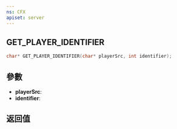 ```yaml
---
ns: CFX
apiset: server
---
```

## GET_PLAYER_IDENTIFIER

```c
char* GET_PLAYER_IDENTIFIER(char* playerSrc, int identifier);
```


## 參數
* **playerSrc**: 
* **identifier**: 

## 返回值
